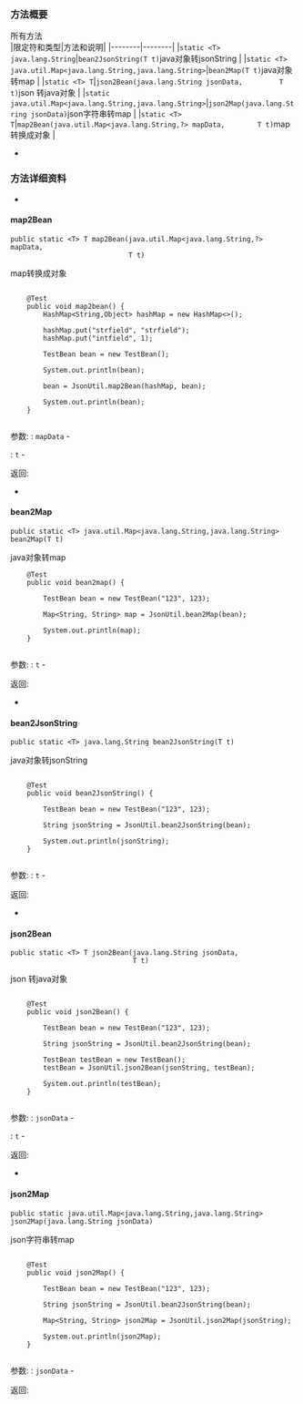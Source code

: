 ### 方法概要 ###

所有方法  
|限定符和类型|方法和说明|
|--------|--------|
|`static <T> java.lang.String`|`bean2JsonString(T t)`java对象转jsonString   |
|`static <T> java.util.Map<java.lang.String,java.lang.String>`|`bean2Map(T t)`java对象转map  |
|`static <T> T`|`json2Bean(java.lang.String jsonData,         T t)`json 转java对象   |
|`static java.util.Map<java.lang.String,java.lang.String>`|`json2Map(java.lang.String jsonData)`json字符串转map  |
|`static <T> T`|`map2Bean(java.util.Map<java.lang.String,?> mapData,        T t)`map转换成对象   |



- 
### 方法详细资料 ###

- 
#### map2Bean ####

```
public static <T> T map2Bean(java.util.Map<java.lang.String,?> mapData,
                             T t)
```

map转换成对象


```

	@Test
	public void map2bean() {
		HashMap<String,Object> hashMap = new HashMap<>();
		
		hashMap.put("strfield", "strfield");
		hashMap.put("intfield", 1);
		
		TestBean bean = new TestBean();
		
		System.out.println(bean);
		
		bean = JsonUtil.map2Bean(hashMap, bean);
		
		System.out.println(bean);
	}
 
```

参数:
:   `mapData` - 

:   `t` - 

返回:


- 
#### bean2Map ####

```
public static <T> java.util.Map<java.lang.String,java.lang.String> bean2Map(T t)
```

java对象转map

```
	@Test
	public void bean2map() {
		
		TestBean bean = new TestBean("123", 123);
		
		Map<String, String> map = JsonUtil.bean2Map(bean);
		
		System.out.println(map);
	}
 
```

参数:
:   `t` - 

返回:


- 
#### bean2JsonString ####

```
public static <T> java.lang.String bean2JsonString(T t)
```

java对象转jsonString


```

	@Test
	public void bean2JsonString() {
		
		TestBean bean = new TestBean("123", 123);
		
		String jsonString = JsonUtil.bean2JsonString(bean);
		
		System.out.println(jsonString);
	}
 
```

参数:
:   `t` - 

返回:


- 
#### json2Bean ####

```
public static <T> T json2Bean(java.lang.String jsonData,
                              T t)
```

json 转java对象


```

	@Test
	public void json2Bean() {
		
		TestBean bean = new TestBean("123", 123);
		
		String jsonString = JsonUtil.bean2JsonString(bean);
		
		TestBean testBean = new TestBean();
		testBean = JsonUtil.json2Bean(jsonString, testBean);
		
		System.out.println(testBean);
	}
 
```

参数:
:   `jsonData` - 

:   `t` - 

返回:


- 
#### json2Map ####

```
public static java.util.Map<java.lang.String,java.lang.String> json2Map(java.lang.String jsonData)
```

json字符串转map


```

	@Test
	public void json2Map() {
		
		TestBean bean = new TestBean("123", 123);
		
		String jsonString = JsonUtil.bean2JsonString(bean);
		
		Map<String, String> json2Map = JsonUtil.json2Map(jsonString);
		
		System.out.println(json2Map);
	}
 
```

参数:
:   `jsonData` - 

返回:
